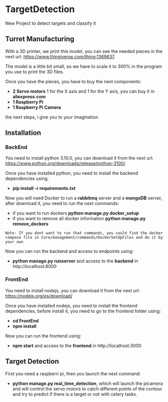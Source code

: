 # TargetDetection
New Project to detect targets and classify it

## Turret Manufacturing
With a 3D printer, we print this model, you can see the needed pieces in the next url:
https://www.thingiverse.com/thing:1369637.

The model is a little bit small, so we have to scale it to 300% in the program you use to print the 3D files.

Once you have the pieces, you have to buy the next components:
* **2 Servo motors** 1 for the X axis and 1 for the Y axis, you can buy it in **aliexpress.com**
* **1 Raspberry Pi**
* **1 Raspberry Pi Camera**

the next steps, i give you to your imagination

## Installation

### BackEnd
You need to install python 3.10.0, you can download it from the next url: https://www.python.org/downloads/release/python-3100/

Once you have installed python, you need to install the backend dependencies using:
* **pip install -r requirements.txt**

Now you will need Docker to run a **rabbitmq** server and a **mongoDB** server, after download it, you need to run the next commands:
* if you want to run dockers **python manage.py docker_setup**
* if you want to remove all docker information **python manage.py remove_dockers**
 
`` Note: If you dont want to run that commands, you could find the docker compose file
in Core/management/commands/DockerSetUpFiles and do it by your own ``

Now you can run the backend and access to endpoints using:
* **python manage.py runserver** and access to the **backend** in http://localhost:8000

### FrontEnd
You need to install nodejs, you can download it from the next url: https://nodejs.org/es/download/

Once you have installed nodejs, you need to install the frontend dependencies, before install it, you need to go to the frontend folder using:
* **cd FrontEnd**
* **npm install**

Now you can run the frontend using:
* **npm start** and access to the **frontend** in http://localhost:3000

## Target Detection

First you need a raspberri pi, then you launch the next command:
* **python manage.py real_time_detection**, which will launch the picamera and will control the servo motors 
to catch different points of the contour and try to predict if there is a target or not with celery tasks.
